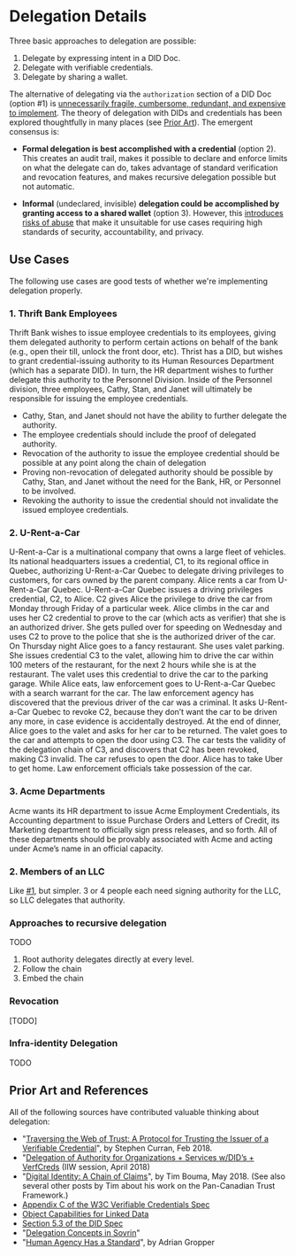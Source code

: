 # Delegation Details

Three basic approaches to delegation are possible:

1. Delegate by expressing intent in a DID Doc.
2. Delegate with verifiable credentials.
3. Delegate by sharing a wallet.

The alternative of delegating via the `authorization` section of a DID Doc
(option #1) is [unnecessarily fragile, cumbersome, redundant, and expensive to implement](
https://docs.google.com/presentation/d/1-nEPpomAhhm6HPZf9C1o-rEljSNNKj-i4NuXjIW8BLI/edit#slide=id.g572b6fbf26_0_69).
The theory of delegation with DIDs and credentials has been explored thoughtfully
in many places (see [Prior Art](#prior-art)). The emergent consensus is:

* __Formal delegation is best accomplished with a credential__ (option 2). This creates an audit
trail, makes it possible to declare and enforce limits on what the delegate can do,
takes advantage of standard verification and revocation features, and makes recursive
delegation possible but not automatic.

* __Informal__ (undeclared, invisible) __delegation could be accomplished
by granting access to a shared wallet__ (option 3). However, this [introduces risks of
abuse](https://docs.google.com/presentation/d/1-nEPpomAhhm6HPZf9C1o-rEljSNNKj-i4NuXjIW8BLI/edit#slide=id.g572b6fbf26_0_63)
that make it unsuitable for use cases requiring high standards of
security, accountability, and privacy.

## Use Cases

The following use cases are good tests of whether we're implementing delegation
properly.

### 1. Thrift Bank Employees

Thrift Bank wishes to issue employee credentials to its employees, giving them delegated
authority to perform certain actions on behalf of the bank (e.g., open their till, unlock
the front door, etc). Thrist has a DID, but wishes to grant credential-issuing authority
to its Human Resources Department (which has a separate DID). In turn, the HR department
wishes to further delegate this authority to the Personnel Division. Inside of the Personnel
division, three employees, Cathy, Stan, and Janet will ultimately be responsible for issuing
the employee credentials.

* Cathy, Stan, and Janet should not have the ability to further delegate the authority.
* The employee credentials should include the proof of delegated authority.
* Revocation of the authority to issue the employee credential should be possible at any point along the chain of delegation
* Proving non-revocation of delegated authority should be possible by Cathy, Stan, and Janet without the need for the Bank, HR, or Personnel to be involved.
* Revoking the authority to issue the credential should not invalidate the issued employee credentials.

### 2. U-Rent-a-Car

U-Rent-a-Car is a multinational company that owns a large fleet of vehicles.
Its national headquarters issues a credential, C1, to its regional office in Quebec, authorizing
U-Rent-a-Car Quebec to delegate driving privileges to customers, for cars owned by the parent
company. Alice rents a car from U-Rent-a-Car Quebec. U-Rent-a-Car Quebec issues a driving privileges
credential, C2, to Alice. C2 gives Alice the privilege to drive the car from Monday through Friday
of a particular week. Alice climbs in the car and uses her C2 credential to prove to the car (which
acts as verifier) that she is an authorized driver. She gets pulled over for speeding on Wednesday
and uses C2 to prove to the police that she is the authorized driver of the car. On Thursday night
Alice goes to a fancy restaurant. She uses valet parking. She issues credential C3 to the valet,
allowing him to drive the car within 100 meters of the restaurant, for the next 2 hours while she
is at the restaurant. The valet uses this credential to drive the car to the parking garage. While
Alice eats, law enforcement goes to U-Rent-a-Car Quebec with a search warrant for the car. The law
enforcement agency has discovered that the previous driver of the car was a criminal. It asks
U-Rent-a-Car Quebec to revoke C2, because they don’t want the car to be driven any more, in case
evidence is accidentally destroyed. At the end of dinner, Alice goes to the valet and asks for her
car to be returned. The valet goes to the car and attempts to open the door using C3. The car tests
the validity of the delegation chain of C3, and discovers that C2 has been revoked, making C3 invalid.
The car refuses to open the door. Alice has to take Uber to get home. Law enforcement officials take
possession of the car.

### 3. Acme Departments

Acme wants its HR department to issue Acme Employment Credentials, its Accounting department to issue
Purchase Orders and Letters of Credit, its Marketing department to officially sign press releases,
and so forth. All of these departments should be provably associated with Acme and acting under Acme’s
name in an official capacity.

### 2. Members of an LLC

Like [#1](1-departments-of-a-company), but simpler. 3 or 4 people each need signing authority for the LLC,
so LLC delegates that authority.

### Approaches to recursive delegation
TODO
1. Root authority delegates directly at every level.
2. Follow the chain
3. Embed the chain

### Revocation
[TODO]

### Infra-identity Delegation
TODO

## Prior Art and References

All of the following sources have contributed valuable thinking about delegation:

* "[Traversing the Web of Trust: A Protocol for Trusting the Issuer of a Verifiable Credential](
https://docs.google.com/document/d/1nYq0iakgtyC21oUGWa5hLuJUoKeJFpURtGz6HcLIltY/edit)", by Stephen Curran, Feb 2018.
* "[Delegation of Authority for Organizations + Services w/DID’s + VerfCreds](https://iiw.idcommons.net/Delegation_of_Authority_for_Organizations_%2B_Services_w/DID%E2%80%99s_%2B_VerfCreds) (IIW session, April 2018)
* "[Digital Identity: A Chain of Claims](https://medium.com/@trbouma/digital-identity-a-chain-of-claims-70fee8519d3d)",
by Tim Bouma, May 2018. (See also several other posts by Tim about his work on the Pan-Canadian Trust
Framework.)
* [Appendix C of the W3C Verifiable Credentials Spec](https://w3c.github.io/vc-data-model/#subject-holder-relationships)
* [Object Capabilities for Linked Data](https://w3c-ccg.github.io/ocap-ld/)
* [Section 5.3 of the DID Spec](https://w3c-ccg.github.io/did-spec/#authorization-and-delegation)
* "[Delegation Concepts in Sovrin](https://docs.google.com/presentation/d/1-nEPpomAhhm6HPZf9C1o-rEljSNNKj-i4NuXjIW8BLI/edit)"
* "[Human Agency Has a Standard](https://docs.google.com/document/d/112GrR_i7HgstckRSiamlpu6scLV4dqroImFAjwDmFUI/edit)", by Adrian Gropper